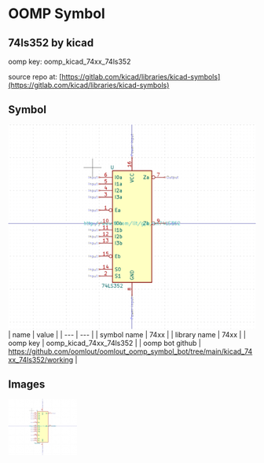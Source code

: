 # OOMP Symbol  
## 74ls352  by kicad  
  
oomp key: oomp_kicad_74xx_74ls352  
  
source repo at: [https://gitlab.com/kicad/libraries/kicad-symbols](https://gitlab.com/kicad/libraries/kicad-symbols)  
## Symbol  
  
[![working.png](working_600.png)](working.png)  
| name | value | 
| --- | --- | 
| symbol name | 74xx | 
| library name | 74xx | 
| oomp key | oomp_kicad_74xx_74ls352 | 
| oomp bot github | https://github.com/oomlout/oomlout_oomp_symbol_bot/tree/main/kicad_74xx_74ls352/working | 
## Images  
  
[![working.png](working_140.png)](working.png)  
